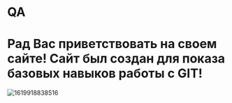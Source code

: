 # QA
# Рад Вас приветствовать на своем сайте! Сайт был создан для показа базовых навыков работы с GIT!
![1619918838516](https://user-images.githubusercontent.com/124851355/217707470-61e27d14-0e27-4d73-901c-51834a0ed386.png)


